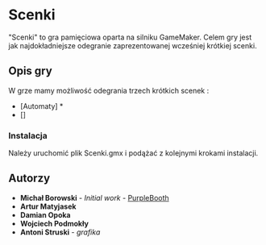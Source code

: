 # Scenki

"Scenki" to gra pamięciowa oparta na silniku GameMaker. Celem gry jest jak najdokładniejsze odegranie zaprezentowanej wcześniej krótkiej scenki.

## Opis gry

W grze mamy możliwość odegrania trzech krótkich scenek :

* [Automaty] *
* []

### Instalacja

Należy uruchomić plik Scenki.gmx i podążać z kolejnymi krokami instalacji.

## Autorzy

* **Michał Borowski** - *Initial work* - [PurpleBooth](https://github.com/PurpleBooth)
* **Artur Matyjasek**
* **Damian Opoka**
* **Wojciech Podmokły**
* **Antoni Struski** - *grafika*
